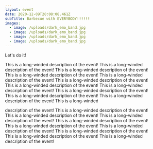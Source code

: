 ```yaml
---
layout: event
date: 2020-12-09T20:08:08.461Z
subTitle: Barbecue with EVERYBODY!!!!!!
images:
  - image: /uploads/dark_emo_band.jpg
  - image: /uploads/dark_emo_band.jpg
  - image: /uploads/dark_emo_band.jpg
  - image: /uploads/dark_emo_band.jpg
---
```

Let's do it!



This is a long-winded description of the event! This is a long-winded description of the event! This is a long-winded description of the event! This is a long-winded description of the event! This is a long-winded description of the event! This is a long-winded description of the event! This is a long-winded description of the event! This is a long-winded description of the event! This is a long-winded description of the event! This is a long-winded description of the event! This is a long-winded description of the event! This is a long-winded

description of the event! This is a long-winded description of the event! This is a long-winded description of the event! This is a long-winded description of the event! This is a long-winded description of the event! This is a long-winded description of the event! This is a long-winded description of the event! This is a long-winded description of the event! This is a long-winded description of the event! This is a long-winded description of the event!